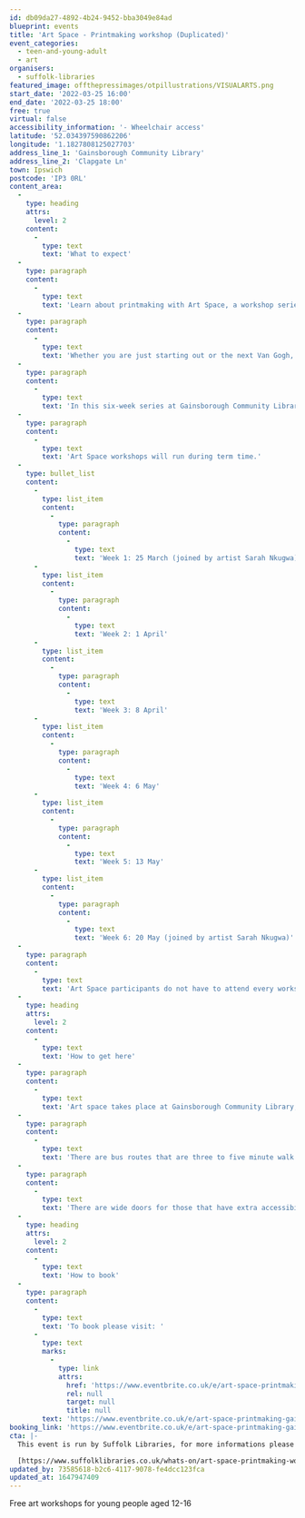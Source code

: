 ```yaml
---
id: db09da27-4892-4b24-9452-bba3049e84ad
blueprint: events
title: 'Art Space - Printmaking workshop (Duplicated)'
event_categories:
  - teen-and-young-adult
  - art
organisers:
  - suffolk-libraries
featured_image: offthepressimages/otpillustrations/VISUALARTS.png
start_date: '2022-03-25 16:00'
end_date: '2022-03-25 18:00'
free: true
virtual: false
accessibility_information: '- Wheelchair access'
latitude: '52.034397590862206'
longitude: '1.1827808125027703'
address_line_1: 'Gainsborough Community Library'
address_line_2: 'Clapgate Ln'
town: Ipswich
postcode: 'IP3 0RL'
content_area:
  -
    type: heading
    attrs:
      level: 2
    content:
      -
        type: text
        text: 'What to expect'
  -
    type: paragraph
    content:
      -
        type: text
        text: 'Learn about printmaking with Art Space, a workshop series for 12 to 16 year olds!'
  -
    type: paragraph
    content:
      -
        type: text
        text: 'Whether you are just starting out or the next Van Gogh, build new skills and try out new art forms from textiles to sculpture.'
  -
    type: paragraph
    content:
      -
        type: text
        text: 'In this six-week series at Gainsborough Community Library, participants will have the opportunity to explore two historic printmaking techniques - cyanotype and lino print. Printmaking artist Sarah Nkugwa will be joining the sessions on 25 March and 20 May.'
  -
    type: paragraph
    content:
      -
        type: text
        text: 'Art Space workshops will run during term time.'
  -
    type: bullet_list
    content:
      -
        type: list_item
        content:
          -
            type: paragraph
            content:
              -
                type: text
                text: 'Week 1: 25 March (joined by artist Sarah Nkugwa)'
      -
        type: list_item
        content:
          -
            type: paragraph
            content:
              -
                type: text
                text: 'Week 2: 1 April'
      -
        type: list_item
        content:
          -
            type: paragraph
            content:
              -
                type: text
                text: 'Week 3: 8 April'
      -
        type: list_item
        content:
          -
            type: paragraph
            content:
              -
                type: text
                text: 'Week 4: 6 May'
      -
        type: list_item
        content:
          -
            type: paragraph
            content:
              -
                type: text
                text: 'Week 5: 13 May'
      -
        type: list_item
        content:
          -
            type: paragraph
            content:
              -
                type: text
                text: 'Week 6: 20 May (joined by artist Sarah Nkugwa)'
  -
    type: paragraph
    content:
      -
        type: text
        text: 'Art Space participants do not have to attend every workshop, but it is recommended that they join all or as many as possible to get the best out of it.'
  -
    type: heading
    attrs:
      level: 2
    content:
      -
        type: text
        text: 'How to get here'
  -
    type: paragraph
    content:
      -
        type: text
        text: 'Art space takes place at Gainsborough Community Library,IP3 0RL.'
  -
    type: paragraph
    content:
      -
        type: text
        text: 'There are bus routes that are three to five minute walk from the venue.'
  -
    type: paragraph
    content:
      -
        type: text
        text: 'There are wide doors for those that have extra accessibility needs.'
  -
    type: heading
    attrs:
      level: 2
    content:
      -
        type: text
        text: 'How to book'
  -
    type: paragraph
    content:
      -
        type: text
        text: 'To book please visit: '
      -
        type: text
        marks:
          -
            type: link
            attrs:
              href: 'https://www.eventbrite.co.uk/e/art-space-printmaking-gainsborough-library-tickets-238441253207?aff=ebdsoporgprofile'
              rel: null
              target: null
              title: null
        text: 'https://www.eventbrite.co.uk/e/art-space-printmaking-gainsborough-library-tickets-238441253207?aff=ebdsoporgprofile'
booking_link: 'https://www.eventbrite.co.uk/e/art-space-printmaking-gainsborough-library-tickets-238441253207?aff=ebdsoporgprofile'
cta: |-
  This event is run by Suffolk Libraries, for more informations please get in touch via:

  [https://www.suffolklibraries.co.uk/whats-on/art-space-printmaking-workshop](https://www.suffolklibraries.co.uk/whats-on/art-space-printmaking-workshop)
updated_by: 73585618-b2c6-4117-9078-fe4dcc123fca
updated_at: 1647947409
---
```

Free art workshops for young people aged 12-16